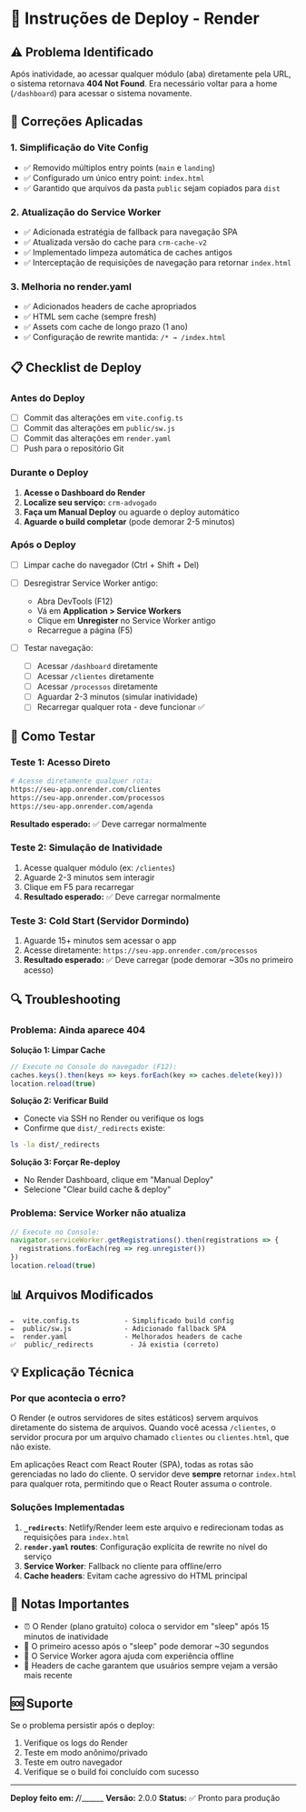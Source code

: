 # 🚀 Instruções de Deploy - Render

## ⚠️ Problema Identificado

Após inatividade, ao acessar qualquer módulo (aba) diretamente pela URL, o sistema retornava **404 Not Found**. Era necessário voltar para a home (`/dashboard`) para acessar o sistema novamente.

## 🔧 Correções Aplicadas

### 1. **Simplificação do Vite Config**
- ✅ Removido múltiplos entry points (`main` e `landing`)
- ✅ Configurado um único entry point: `index.html`
- ✅ Garantido que arquivos da pasta `public` sejam copiados para `dist`

### 2. **Atualização do Service Worker**
- ✅ Adicionada estratégia de fallback para navegação SPA
- ✅ Atualizada versão do cache para `crm-cache-v2`
- ✅ Implementado limpeza automática de caches antigos
- ✅ Interceptação de requisições de navegação para retornar `index.html`

### 3. **Melhoria no render.yaml**
- ✅ Adicionados headers de cache apropriados
- ✅ HTML sem cache (sempre fresh)
- ✅ Assets com cache de longo prazo (1 ano)
- ✅ Configuração de rewrite mantida: `/* → /index.html`

## 📋 Checklist de Deploy

### Antes do Deploy

- [ ] Commit das alterações em `vite.config.ts`
- [ ] Commit das alterações em `public/sw.js`
- [ ] Commit das alterações em `render.yaml`
- [ ] Push para o repositório Git

### Durante o Deploy

1. **Acesse o Dashboard do Render**
2. **Localize seu serviço:** `crm-advogado`
3. **Faça um Manual Deploy** ou aguarde o deploy automático
4. **Aguarde o build completar** (pode demorar 2-5 minutos)

### Após o Deploy

- [ ] Limpar cache do navegador (Ctrl + Shift + Del)
- [ ] Desregistrar Service Worker antigo:
  - Abra DevTools (F12)
  - Vá em **Application > Service Workers**
  - Clique em **Unregister** no Service Worker antigo
  - Recarregue a página (F5)

- [ ] Testar navegação:
  - [ ] Acessar `/dashboard` diretamente
  - [ ] Acessar `/clientes` diretamente
  - [ ] Acessar `/processos` diretamente
  - [ ] Aguardar 2-3 minutos (simular inatividade)
  - [ ] Recarregar qualquer rota - deve funcionar ✅

## 🧪 Como Testar

### Teste 1: Acesso Direto
```bash
# Acesse diretamente qualquer rota:
https://seu-app.onrender.com/clientes
https://seu-app.onrender.com/processos
https://seu-app.onrender.com/agenda
```
**Resultado esperado:** ✅ Deve carregar normalmente

### Teste 2: Simulação de Inatividade
1. Acesse qualquer módulo (ex: `/clientes`)
2. Aguarde 2-3 minutos sem interagir
3. Clique em F5 para recarregar
4. **Resultado esperado:** ✅ Deve carregar normalmente

### Teste 3: Cold Start (Servidor Dormindo)
1. Aguarde 15+ minutos sem acessar o app
2. Acesse diretamente: `https://seu-app.onrender.com/processos`
3. **Resultado esperado:** ✅ Deve carregar (pode demorar ~30s no primeiro acesso)

## 🔍 Troubleshooting

### Problema: Ainda aparece 404

**Solução 1: Limpar Cache**
```javascript
// Execute no Console do navegador (F12):
caches.keys().then(keys => keys.forEach(key => caches.delete(key)))
location.reload(true)
```

**Solução 2: Verificar Build**
- Conecte via SSH no Render ou verifique os logs
- Confirme que `dist/_redirects` existe:
```bash
ls -la dist/_redirects
```

**Solução 3: Forçar Re-deploy**
- No Render Dashboard, clique em "Manual Deploy"
- Selecione "Clear build cache & deploy"

### Problema: Service Worker não atualiza

```javascript
// Execute no Console:
navigator.serviceWorker.getRegistrations().then(registrations => {
  registrations.forEach(reg => reg.unregister())
})
location.reload(true)
```

## 📊 Arquivos Modificados

```
✏️  vite.config.ts           - Simplificado build config
✏️  public/sw.js             - Adicionado fallback SPA
✏️  render.yaml              - Melhorados headers de cache
✅  public/_redirects         - Já existia (correto)
```

## 💡 Explicação Técnica

### Por que acontecia o erro?

O Render (e outros servidores de sites estáticos) servem arquivos diretamente do sistema de arquivos. Quando você acessa `/clientes`, o servidor procura por um arquivo chamado `clientes` ou `clientes.html`, que não existe.

Em aplicações React com React Router (SPA), todas as rotas são gerenciadas no lado do cliente. O servidor deve **sempre** retornar `index.html` para qualquer rota, permitindo que o React Router assuma o controle.

### Soluções Implementadas

1. **`_redirects`**: Netlify/Render leem este arquivo e redirecionam todas as requisições para `index.html`
2. **`render.yaml` routes**: Configuração explícita de rewrite no nível do serviço
3. **Service Worker**: Fallback no cliente para offline/erro
4. **Cache headers**: Evitam cache agressivo do HTML principal

## 📝 Notas Importantes

- ⏰ O Render (plano gratuito) coloca o servidor em "sleep" após 15 minutos de inatividade
- 🐌 O primeiro acesso após o "sleep" pode demorar ~30 segundos
- 💾 O Service Worker agora ajuda com experiência offline
- 🔄 Headers de cache garantem que usuários sempre vejam a versão mais recente

## 🆘 Suporte

Se o problema persistir após o deploy:

1. Verifique os logs do Render
2. Teste em modo anônimo/privado
3. Teste em outro navegador
4. Verifique se o build foi concluído com sucesso

---

**Deploy feito em:** ___/___/______
**Versão:** 2.0.0
**Status:** ✅ Pronto para produção
